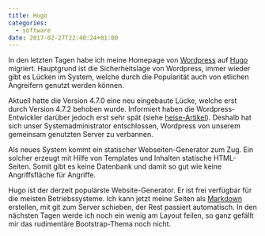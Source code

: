 ```yaml
---
title: Hugo
categories:
  - software
date: 2017-02-27T22:40:24+01:00
---
```

In den letzten Tagen habe ich meine Homepage von [Wordpress](https://wordpress.org/) auf [Hugo](https://gohugo.io/) migriert. Hauptgrund ist die Sicherheitslage von Wordpress, immer wieder gibt es Lücken im System, welche durch die Popularität auch von etlichen Angreifern genutzt werden können. 

<!--more-->

Aktuell hatte die Version 4.7.0 eine neu eingebaute Lücke, welche erst durch 
Version 4.7.2 behoben wurde. Informiert haben die Wordpress-Entwickler darüber jedoch erst sehr spät 
(siehe [heise-Artikel](https://www.heise.de/newsticker/meldung/WordPress-4-7-2-Entwickler-verschweigen-kritische-Sicherheitsluecke-3616398.html)). Deshalb hat sich unser Systemadministrator entschlossen, Wordpress von unserem gemeinsam genutzten Server zu verbannen. 

Als neues System kommt ein statischer Webseiten-Generator zum Zug. Ein solcher erzeugt mit Hilfe von Templates und Inhalten statische HTML-Seiten. Somit gibt es keine Datenbank und damit so gut wie keine Angriffsfläche für Angriffe. 

Hugo ist der derzeit populärste Website-Generator. Er ist frei verfügbar für die meisten Betriebssysteme. Ich kann jetzt meine Seiten als 
[Markdown](http://daringfireball.net/projects/markdown/) erstellen, mit git zum Server schieben, der Rest passiert automatisch. In den nächsten Tagen werde ich noch ein wenig am Layout feilen, so ganz gefällt mir das rudimentäre Bootstrap-Thema noch nicht. 